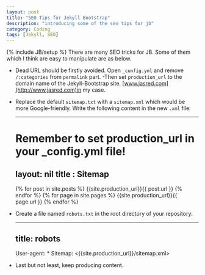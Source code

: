 ```yaml
---
layout: post
title: "SEO Tips for Jekyll Bootstrap"
description: "introducing some of the seo tips for jb"
category: Coding
tags: [Jekyll, SEO]
---
```

{% include JB/setup %}
There are many SEO tricks for JB. Some of them which I think are easy to manipulate are as below.

- Dead URL should be firstly avoided. Open `_config.yml` and remove `/:categories` from `permalink` part.
-Then set `production_url` to the domain name of the Jekyll-Bootstrap site. [www.jasred.com](http://www.jasred.com)in my case.
- Replace the default `sitemap.txt` with a `sitemap.xml` which would be more Google-friendly. Write the following content in the new `.xml` file:

    ---
    # Remember to set production_url in your _config.yml file!
    layout: nil
    title : Sitemap
    ---
    <?xml version="1.0" encoding="UTF-8"?>
    <urlset xmlns="http://www.sitemaps.org/schemas/sitemap/0.9">
    {% for post in site.posts %}
        <url>
            <loc>{{site.production_url}}{{ post.url }}</loc>
        </url>
    {% endfor %}
    {% for page in site.pages %}
        <url>
            <loc>{{site.production_url}}{{ page.url }}</loc>
        </url>
    {% endfor %}
    </urlset>

- Create a file named `robots.txt` in the root directory of your repository:

    ---
    title: robots
    ---
    User-agent: *
    Sitemap: <{{site.production_url}}/sitemap.xml>
    
- Last but not least, keep producing content. 
